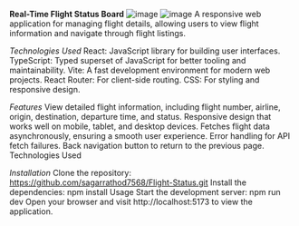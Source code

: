 **Real-Time Flight Status Board**
![image](https://github.com/user-attachments/assets/d9fe7ae3-80cb-45ee-83e2-a3d4a99bea9b)
![image](https://github.com/user-attachments/assets/4d0258ef-8321-4440-8005-2fb9e42585fa)
A responsive web application for managing flight details, allowing users to view flight information and navigate through flight listings.

*Technologies Used*
React: JavaScript library for building user interfaces.
TypeScript: Typed superset of JavaScript for better tooling and maintainability.
Vite: A fast development environment for modern web projects.
React Router: For client-side routing.
CSS: For styling and responsive design.

*Features*
View detailed flight information, including flight number, airline, origin, destination, departure time, and status.
Responsive design that works well on mobile, tablet, and desktop devices.
Fetches flight data asynchronously, ensuring a smooth user experience.
Error handling for API fetch failures.
Back navigation button to return to the previous page.
Technologies Used

*Installation*
Clone the repository:
https://github.com/sagarrathod7568/Flight-Status.git
Install the dependencies:
npm install
Usage
Start the development server:
npm run dev
Open your browser and visit http://localhost:5173 to view the application.
